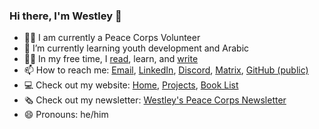 ### Hi there, I'm Westley 👋
- 🧑‍🏭 I am currently a Peace Corps Volunteer
- 🌱 I’m currently learning youth development and Arabic
- 🧑‍🎓 In my free time, I [read](https://westleywinks.com/books), learn, and [write](https://westleywinks.com/writing)
- 📫 How to reach me: [Email](mailto://westleywinks@protonmail.com), [LinkedIn](https://www.linkedin.com/in/westley-winks/), [Discord](https://discordapp.com/users/664662599207485461), [Matrix](https://matrix.to/#/@westley-winks:matrix.org), [GitHub (public)](https://github.com/Westley-Winks/Westley-Winks/discussions/categories/general)
- 💻 Check out my website: [Home](https://westleywinks.com), [Projects](https://westleywinks.com/projects), [Book List](https://westleywinks.com/books)
- 🗞 Check out my newsletter: [Westley's Peace Corps Newsletter](https://westleywinks.com/peace-corps)
- 😄 Pronouns: he/him

<!--
**Westley-Winks/Westley-Winks** is a ✨ _special_ ✨ repository because its `README.md` (this file) appears on your GitHub profile.

Here are some ideas to get you started:

- 👯 I’m looking to collaborate on ...
- 🤔 I’m looking for help with ...
- 💬 Ask me about ...
- ⚡ Fun fact: ...
-->
